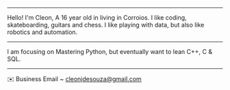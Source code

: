 ************************************************************

Hello! I'm Cleon,
A 16 year old in living in Corroios.
I like coding, skateboarding, guitars and chess.
I like playing with data, but also like robotics and automation.

************************************************************

I am focusing on Mastering Python, 
but eventually want to lean C++, C & SQL.

************************************************************

✉️ Business Email ~ cleonjdesouza@gmail.com
